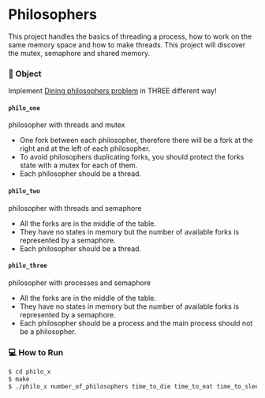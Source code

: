 # Philosophers

This project handles the basics of threading a process, how to work on the same memory space and how to make threads. This project will discover the mutex, semaphore and shared memory.

### 🎯 Object

Implement [Dining philosophers problem](https://en.wikipedia.org/wiki/Dining_philosophers_problem) in THREE different way!

#### `philo_one`
philosopher with threads and mutex

- One fork between each philosopher, therefore there will be a fork at the right and at the left of each philosopher.
- To avoid philosophers duplicating forks, you should protect the forks state with a mutex for each of them.
- Each philosopher should be a thread.

#### `philo_two`
philosopher with threads and semaphore

- All the forks are in the middle of the table.
- They have no states in memory but the number of available forks is represented by a semaphore.
- Each philosopher should be a thread.

#### `philo_three`
philosopher with processes and semaphore

- All the forks are in the middle of the table.
- They have no states in memory but the number of available forks is represented by a semaphore.
- Each philosopher should be a process and the main process should not be a philosopher.

### 💻 How to Run

```bash
$ cd philo_x
$ make
$ ./philo_x number_of_philosophers time_to_die time_to_eat time_to_sleep [number_of_times_each_philosopher_must_eat]
```
